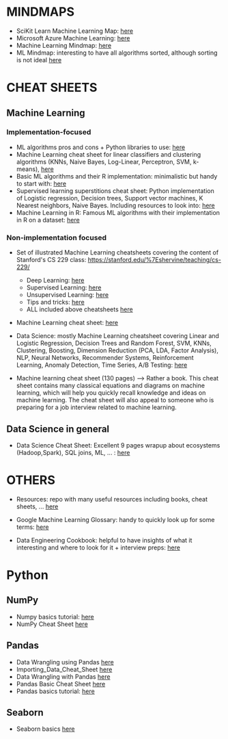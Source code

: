 # MINDMAPS
- SciKit Learn Machine Learning Map: [here](https://scikit-learn.org/stable/tutorial/machine_learning_map/)  
- Microsoft Azure Machine Learning: [here](https://docs.microsoft.com/en-gb/azure/machine-learning/algorithm-cheat-sheet)  
- Machine Learning Mindmap: [here](https://github.com/dformoso/machine-learning-mindmap)  
- ML Mindmap: interesting to have all algorithms sorted, although sorting is not ideal [here](https://jixta.wordpress.com/2015/07/17/machine-learning-algorithms-mindmap/)  


# CHEAT SHEETS

## Machine Learning

### Implementation-focused
- ML algorithms pros and cons + Python libraries to use: [here](https://www.dummies.com/article/technology/information-technology/ai/machine-learning/machine-learning-dummies-cheat-sheet-221432)  
- Machine Learning cheat sheet for linear classifiers and clustering algorithms (KNNs, Naive Bayes, Log-Linear, Perceptron, SVM, k-means), [here](https://github.com/eferm/mlcheatsheet/blob/master/cheat.pdf)
- Basic ML algorithms and their R implementation: minimalistic but handy to start with: [here](https://vitalflux.com/cheat-sheet-10-machine-learning-algorithms-r-commands/)  
- Supervised learning superstitions cheat sheet: Python implementation of Logistic regression, Decision trees, Support vector machines, K Nearest neighbors, Naive Bayes. Including resources to look into: [here](https://github.com/rcompton/ml_cheat_sheet/blob/master/supervised_learning.ipynb)
- Machine Learning in R: Famous ML algorithms with their implementation in R on a dataset: [here](https://dzone.com/refcardz/machine-learning-predictive)  

### Non-implementation focused
- Set of illustrated Machine Learning cheatsheets covering the content of Stanford's CS 229 class: https://stanford.edu/%7Eshervine/teaching/cs-229/
  - Deep Learning: [here](https://stanford.edu/~shervine/teaching/cs-229/cheatsheet-deep-learning.html)
  - Supervised Learning: [here](https://stanford.edu/~shervine/teaching/cs-229/cheatsheet-supervised-learning.html)
  - Unsupervised Learning: [here](https://stanford.edu/~shervine/teaching/cs-229/cheatsheet-unsupervised-learning.html)
  - Tips and tricks: [here](https://stanford.edu/~shervine/teaching/cs-229/cheatsheet-machine-learning-tips-and-tricks.html)  
  - ALL included above cheatsheets [here](https://github.com/Neklaustares-tPtwP/Resources/blob/main/Cheat%20Sheets/Machine%20Learning%20Cheat%20Sheet/super-cheatsheet-machine-learning.pdf)  

- Machine Learning cheat sheet: [here](https://github.com/remicnrd/ml_cheatsheet)  

- Data Science: mostly Machine Learning cheatsheet covering Linear and Logistic Regression, Decision Trees and Random Forest, SVM, KNNs, Clustering, Boosting, Dimension Reduction (PCA, LDA, Factor Analysis), NLP, Neural Networks, Recommender Systems, Reinforcement Learning, Anomaly Detection, Time Series, A/B Testing: [here](https://github.com/aaronwangy/Data-Science-Cheatsheet)

- Machine learning cheat sheet (130 pages) --> Rather a book. This cheat sheet contains many classical equations and diagrams on machine learning, which will help you quickly recall knowledge and ideas on machine learning. The cheat sheet will also appeal to someone who is preparing for a job interview related to machine learning.

## Data Science in general

- Data Science Cheat Sheet: Excellent 9 pages wrapup about ecosystems (Hadoop,Spark), SQL joins, ML, ... : [here](https://github.com/ml874/Data-Science-Cheatsheet)


# OTHERS

- Resources: repo with many useful resources including books, cheat sheets, ... [here](https://github.com/Neklaustares-tPtwP/Resources)  

- Google Machine Learning Glossary: handy to quickly look up for some terms: [here](https://developers.google.com/machine-learning/glossary)  

- Data Engineering Cookbook: helpful to have insights of what it interesting and where to look for it + interview preps: [here](https://github.com/andkret/Cookbook)  

# Python
## NumPy
- Numpy basics tutorial: [here](https://github.com/datasciencescoop/Numpy)  
- NumPy Cheat Sheet [here](https://github.com/Neklaustares-tPtwP/Resources/blob/main/Cheat%20Sheets/Python%20%26%20All%20Libraries%20Cheat%20Sheets/NumPy_Cheat_Sheet.pdf)  

## Pandas
- Data Wrangling using Pandas [here](https://github.com/Neklaustares-tPtwP/Resources/blob/main/Cheat%20Sheets/Python%20%26%20All%20Libraries%20Cheat%20Sheets/Data_Wrangling_using_Pandas.pdf)  
- Importing_Data_Cheat_Sheet [here](https://github.com/Neklaustares-tPtwP/Resources/blob/main/Cheat%20Sheets/Python%20%26%20All%20Libraries%20Cheat%20Sheets/Importing_Data_Cheat_Sheet.pdf)
- Data Wrangling with Pandas [here](https://github.com/Neklaustares-tPtwP/Resources/blob/main/Cheat%20Sheets/Python%20%26%20All%20Libraries%20Cheat%20Sheets/Pandas_Cheat_Sheet.pdf)
- Pandas Basic Cheat Sheet [here](https://github.com/Neklaustares-tPtwP/Resources/blob/main/Cheat%20Sheets/Python%20%26%20All%20Libraries%20Cheat%20Sheets/Pandas_Cheat_Sheet1.pdf)
- Pandas basics tutorial: [here](https://github.com/datasciencescoop/Pandas)  

## Seaborn
- Seaborn basics [here](https://github.com/Neklaustares-tPtwP/Resources/blob/main/Cheat%20Sheets/Python%20%26%20All%20Libraries%20Cheat%20Sheets/Seaborn_Cheat_Sheet.pdf)
